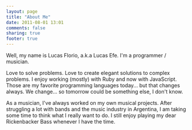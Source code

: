 ```yaml
---
layout: page
title: "About Me"
date: 2011-08-01 13:01
comments: false
sharing: true
footer: true
---
```


Well, my name is Lucas Florio, a.k.a Lucas Efe. I'm a programmer / musician. 

Love to solve problems. Love to create elegant solutions to complex problems. I enjoy working (mostly) with Ruby and now with JavaScript. Those are my favorite programming languages today... but that changes always. We change... so tomorrow could be something else, I don't know.

As a musician, I've always worked on my own musical projects. After struggling a lot with bands and the music industry in Argentina, I am taking some time to think what I really want to do. I still enjoy playing my dear Rickenbacker Bass whenever I have the time. 